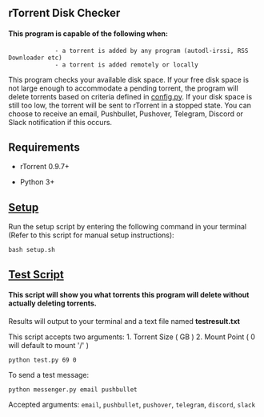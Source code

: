 ## rTorrent Disk Checker

#### This program is capable of the following when:
                 - a torrent is added by any program (autodl-irssi, RSS Downloader etc)
                 - a torrent is added remotely or locally

This program checks your available disk space. If your free disk space is not large enough to accommodate a pending torrent, the program will delete torrents based on criteria defined in [config.py](https://github.com/JDRIVO/rTorrent-Disk-Checker/blob/master/config.py). If your disk space is still too low, the torrent will be sent to rTorrent in a stopped state.	You can choose to receive an email, Pushbullet, Pushover, Telegram, Discord or Slack notification if this occurs.

## Requirements
* rTorrent 0.9.7+

* Python 3+

## [Setup](https://github.com/JDRIVO/rTorrent-Disk-Checker/blob/master/setup.sh)

Run the setup script by entering the following command in your terminal (Refer to this script for manual setup instructions):

`bash setup.sh`

## [Test Script](https://github.com/JDRIVO/rTorrent-Disk-Checker/blob/master/test.py)

#### This script will show you what torrents this program will delete without actually deleting torrents.

Results will output to your terminal and a text file named **testresult.txt**

This script accepts two arguments: 1. Torrent Size ( GB ) 2. Mount Point ( 0 will default to mount '/' )

`python test.py 69 0`

To send a test message:

`python messenger.py email pushbullet`

Accepted arguments: `email`, `pushbullet`, `pushover`, `telegram`, `discord`, `slack`
